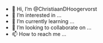 - 👋 Hi, I’m @ChristiaanDHoogervorst
- 👀 I’m interested in ...
- 🌱 I’m currently learning ...
- 💞️ I’m looking to collaborate on ...
- 📫 How to reach me ...

<!---
ChristiaanDHoogervorst/ChristiaanDHoogervorst is a ✨ special ✨ repository because its `README.md` (this file) appears on your GitHub profile.
You can click the Preview link to take a look at your changes.
--->
